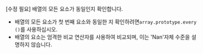 [수정 필요]
배열의 모든 요소가 동일인지 확인합니다.

- 배열의 모든 요소가 첫 번째 요소와 동일한 지 확인하려면`array.prototype.every ()`를 사용하십시오.
- 배열의 요소는 엄격한 비교 연산자를 사용하여 비교되며, 이는 'Nan'자체 수준을 설명하지 않습니다.